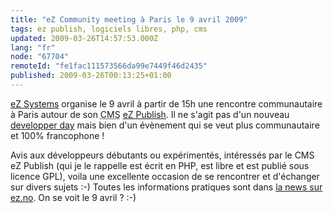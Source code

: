 ```yaml
---
title: "eZ Community meeting à Paris le 9 avril 2009"
tags: ez publish, logiciels libres, php, cms
updated: 2009-03-26T14:57:53.000Z
lang: "fr"
node: "67704"
remoteId: "fe1fac111573566da99e7449f46d2435"
published: 2009-03-26T00:13:25+01:00
---
```


[eZ Systems](http://ez.no) organise le 9 avril à partir de 15h une rencontre communautaire à Paris autour de son <abbr title="Content Management System">CMS</abbr> [eZ Publish](/tag/ez+publish). Il ne s'agit pas d'un nouveau [developper day](/post/ez-developer-day-a-paris-le-17-04-2008) mais bien d'un évènement qui se veut plus communautaire et 100% francophone !


Avis aux développeurs débutants ou expérimentés, intéressés par le CMS eZ Publish (qui je le rappelle est écrit en PHP, est libre et est publié sous licence GPL), voila une excellente occasion de se rencontrer et d'échanger sur divers sujets :-) Toutes les informations pratiques sont dans [la news sur ez.no](http://ez.no/fr/company/news/ez_publish_in_france_continues_to_grow_on_a_constant_and_steady_basis). On se voit le 9 avril ? :-)


